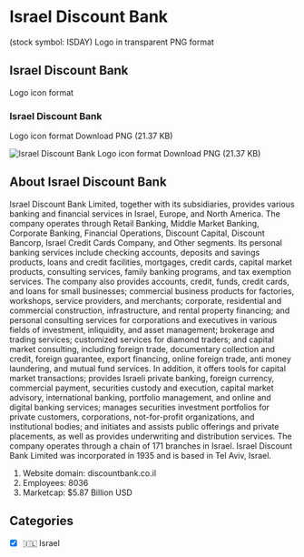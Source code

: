 # Israel Discount Bank
 (stock symbol: ISDAY) Logo in transparent PNG format

## Israel Discount Bank
 Logo icon format

### Israel Discount Bank
 Logo icon format Download PNG (21.37 KB)

![Israel Discount Bank
 Logo icon format Download PNG (21.37 KB)](/img/orig/ISDAY-355e4cc7.png)

## About Israel Discount Bank


Israel Discount Bank Limited, together with its subsidiaries, provides various banking and financial services in Israel, Europe, and North America. The company operates through Retail Banking, Middle Market Banking, Corporate Banking, Financial Operations, Discount Capital, Discount Bancorp, Israel Credit Cards Company, and Other segments. Its personal banking services include checking accounts, deposits and savings products, loans and credit facilities, mortgages, credit cards, capital market products, consulting services, family banking programs, and tax exemption services. The company also provides accounts, credit, funds, credit cards, and loans for small businesses; commercial business products for factories, workshops, service providers, and merchants; corporate, residential and commercial construction, infrastructure, and rental property financing; and personal consulting services for corporations and executives in various fields of investment, inliquidity, and asset management; brokerage and trading services; customized services for diamond traders; and capital market consulting, including foreign trade, documentary collection and credit, foreign guarantee, export financing, online foreign trade, anti money laundering, and mutual fund services. In addition, it offers tools for capital market transactions; provides Israeli private banking, foreign currency, commercial payment, securities custody and execution, capital market advisory, international banking, portfolio management, and online and digital banking services; manages securities investment portfolios for private customers, corporations, not-for-profit organizations, and institutional bodies; and initiates and assists public offerings and private placements, as well as provides underwriting and distribution services. The company operates through a chain of 171 branches in Israel. Israel Discount Bank Limited was incorporated in 1935 and is based in Tel Aviv, Israel.

1. Website domain: discountbank.co.il
2. Employees: 8036
3. Marketcap: $5.87 Billion USD


## Categories
- [x] 🇮🇱 Israel
